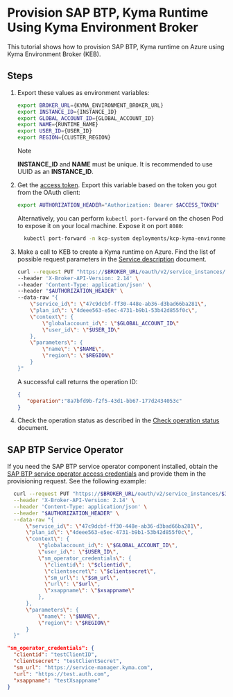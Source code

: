 # Provision SAP BTP, Kyma Runtime Using Kyma Environment Broker

This tutorial shows how to provision SAP BTP, Kyma runtime on Azure using Kyma Environment Broker (KEB).

## Steps

1. Export these values as environment variables:

   ```bash
   export BROKER_URL={KYMA_ENVIRONMENT_BROKER_URL}
   export INSTANCE_ID={INSTANCE_ID}
   export GLOBAL_ACCOUNT_ID={GLOBAL_ACCOUNT_ID}
   export NAME={RUNTIME_NAME}
   export USER_ID={USER_ID}
   export REGION={CLUSTER_REGION}
   ```

   > [!NOTE] 
   > **INSTANCE_ID** and **NAME** must be unique. It is recommended to use UUID as an **INSTANCE_ID**.

2. Get the [access token](../contributor/01-10-authorization.md#get-the-access-token). Export this variable based on the token you got from the OAuth client:

   ```bash
   export AUTHORIZATION_HEADER="Authorization: Bearer $ACCESS_TOKEN"
   ```  

     Alternatively, you can perform `kubectl port-forward` on the chosen Pod to expose it on your local machine. Expose it on port `8080`:  

   ```bash
     kubectl port-forward -n kcp-system deployments/kcp-kyma-environment-broker 8080
   ```

3. Make a call to KEB to create a Kyma runtime on Azure. Find the list of possible request parameters in the [Service description](03-10-service-description.md) document.

   ```bash
   curl --request PUT "https://$BROKER_URL/oauth/v2/service_instances/$INSTANCE_ID?accepts_incomplete=true" \
   --header 'X-Broker-API-Version: 2.14' \
   --header 'Content-Type: application/json' \
   --header "$AUTHORIZATION_HEADER" \
   --data-raw "{
       \"service_id\": \"47c9dcbf-ff30-448e-ab36-d3bad66ba281\",
       \"plan_id\": \"4deee563-e5ec-4731-b9b1-53b42d855f0c\",
       \"context\": {
           \"globalaccount_id\": \"$GLOBAL_ACCOUNT_ID\"
           \"user_id\": \"$USER_ID\"
       },
       \"parameters\": {
           \"name\": \"$NAME\",
           \"region\": \"$REGION\"
       }
   }"
   ```

   A successful call returns the operation ID:

    ```json
   {
       "operation":"8a7bfd9b-f2f5-43d1-bb67-177d2434053c"
   }
   ```  

4. Check the operation status as described in the [Check operation status](05-30-operation-status.md) document.

## SAP BTP Service Operator

If you need the SAP BTP service operator component installed, obtain the [SAP BTP service operator access credentials](https://github.com/SAP/sap-btp-service-operator/blob/v0.2.5/README.md#setup) and provide them in the provisioning request. See the following example:
 ```bash
   curl --request PUT "https://$BROKER_URL/oauth/v2/service_instances/$INSTANCE_ID?accepts_incomplete=true" \
   --header 'X-Broker-API-Version: 2.14' \
   --header 'Content-Type: application/json' \
   --header "$AUTHORIZATION_HEADER" \
   --data-raw "{
       \"service_id\": \"47c9dcbf-ff30-448e-ab36-d3bad66ba281\",
       \"plan_id\": \"4deee563-e5ec-4731-b9b1-53b42d855f0c\",
       \"context\": {
           \"globalaccount_id\": \"$GLOBAL_ACCOUNT_ID\",
           \"user_id\": \"$USER_ID\",
           \"sm_operator_credentials\": {
             \"clientid\": \"$clientid\",
             \"clientsecret\": \"$clientsecret\",
             \"sm_url\": \"$sm_url\",
             \"url\": \"$url\",
             \"xsappname\": \"$xsappname\"
		   },
       },
       \"parameters\": {
           \"name\": \"$NAME\",
           \"region\": \"$REGION\"
       }
   }"
   ```

```json
"sm_operator_credentials": {
  "clientid": "testClientID",
  "clientsecret": "testClientSecret",
  "sm_url": "https://service-manager.kyma.com",
  "url": "https://test.auth.com",
  "xsappname": "testXsappname"
}
``` 
